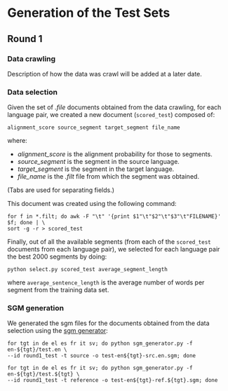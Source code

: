 # Generation of the Test Sets

## Round 1

### Data crawling
Description of how the data was crawl will be added at a later date.

### Data selection
Given the set of *.file* documents obtained from the data crawling, for each language pair, we created a new document (`scored_test`) composed of:
```
alignment_score source_segment target_segment file_name
```
where:
* *alignment_score* is the alignment probability for those to segments.
* *source_segment* is the segment in the source language.
* *target_segment* is the segment in the target language.
* *file_name* is the *.filt* file from which the segment was obtained.

(Tabs are used for separating fields.)

This document was created using the following command:
```
for f in *.filt; do awk -F "\t" '{print $1"\t"$2"\t"$3"\t"FILENAME}' $f; done | \
sort -g -r > scored_test
```

Finally, out of all the available segments (from each of the `scored_test` documents from each language pair), we selected for each language pair the best 2000 segments by doing:
```
python select.py scored_test average_segment_length
```
where `average_sentence_length` is the average number of words per segment from the training data set.

### SGM generation
We generated the sgm files for the documents obtained from the data selection using the [sgm generator](https://github.com/midobal/covid19mlia-mt-task/tree/master/sgm/generator):
```
for tgt in de el es fr it sv; do python sgm_generator.py -f en-${tgt}/test.en \
--id round1_test -t source -o test-en${tgt}-src.en.sgm; done

for tgt in de el es fr it sv; do python sgm_generator.py -f en-${tgt}/test.${tgt} \
--id round1_test -t reference -o test-en${tgt}-ref.${tgt}.sgm; done
```
